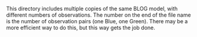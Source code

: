 This directory includes multiple copies of the same BLOG model, with different
numbers of observations. The number on the end of the file name is the number of
observation pairs (one Blue, one Green). There may be a more efficient way to do
this, but this way gets the job done.
